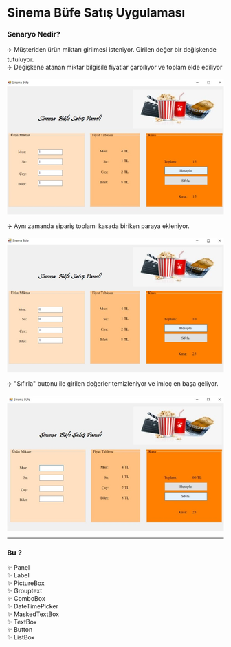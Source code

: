 # Sinema Büfe Satış Uygulaması

### Senaryo Nedir?
✈️ Müşteriden ürün miktarı girilmesi isteniyor. Girilen değer bir değişkende tutuluyor. <br>
✈️ Değişkene atanan miktar bilgisile fiyatlar çarpılıyor ve toplam elde ediliyor <br>

![Uygulama Ekran Görüntüsü](https://github.com/yarenzelall/sinema_bufe_satis_uygulamasi/blob/master/00.jpeg)

✈️ Aynı zamanda sipariş toplamı kasada biriken paraya ekleniyor.<br>

![Uygulama Ekran Görüntüsü](https://github.com/yarenzelall/sinema_bufe_satis_uygulamasi/blob/master/01.jpeg) 

✈️ "Sıfırla" butonu ile girilen değerler temizleniyor ve imleç en başa geliyor.

![Uygulama Ekran Görüntüsü](https://github.com/yarenzelall/sinema_bufe_satis_uygulamasi/blob/master/02.jpeg)


<hr>

### Bu ?
✨ Panel <br>
✨ Label <br>
✨ PictureBox<br>
✨ Grouptext<br>
✨ ComboBox<br>
✨ DateTimePicker<br>
✨ MaskedTextBox<br>
✨ TextBox<br>
✨ Button<br>
✨ ListBox<br>
